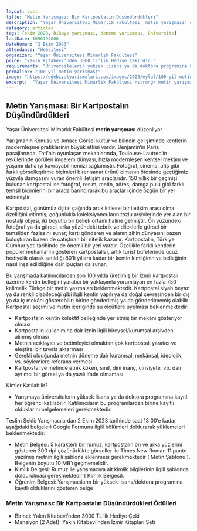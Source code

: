 ```yaml
---
layout: post
title: "Metin Yarışması: Bir Kartpostalın Düşündürdükleri"
description: "Yaşar Üniversitesi Mimarlık Fakültesi 'metin yarışması' düzenliyor."
category: articles
tags: [ekim 2023, hikaye yarışması, deneme yarışması, üniversite]
lastDate: 1696194000
dateHuman: "2 Ekim 2023"
attendance: "Websitesi"
organizer: "Yaşar Üniversitesi Mimarlık Fakültesi"
price: "Yakın Kitabevi’nden 3000 TL’lik Hediye Çeki'dir."
requirements: "Üniversitelerin yüksek lisans ya da doktora programına kayıtlı her öğrenci katılabilir."
permalink: "100-yil-metin-yarismasi"
image: "https://edebiyatyarismalari.com/images/2023/eylul/100-yil-metin-yarismasi.jpg"
excerpt:  "Yaşar Üniversitesi Mimarlık Fakültesi <strong> metin yarışması </strong> düzenliyor."
---
```


## Metin Yarışması: Bir Kartpostalın Düşündürdükleri
Yaşar Üniversitesi Mimarlık Fakültesi **metin yarışması** düzenliyor.  

Yarışmanın Konusu ve Amacı:
Görsel kültür ve bilincin gelişiminde kentlerin modernleşme pratiklerinin büyük etkisi vardır. Benjamin’in Paris pasajlarında, Tati’nin oyunlaşan mekanlarında, Toulouse-Lautrec’in revülerinde görülen imgelem dünyası, hızla modernleşen kentsel mekânı ve yaşamı daha iyi kavrayabilmemizi sağlamıştır. Fotoğraf, sinema, afiş gibi farklı görselleştirme biçimleri birer sanat ürünü olmanın ötesinde geçtiğimiz yüzyıla damgasını vuran önemli iletişim araçlarıdır. 150 yıllık bir geçmişi bulunan kartpostal ise fotoğraf, resim, metin, adres, damga pulu gibi farklı temsil biçimlerini bir arada barındırarak bu araçlar içinde özgün bir yer edinmiştir.

Kartpostal, günümüz dijital çağında artık kitlesel bir iletişim aracı olma özelliğini yitirmiş; çoğunlukla koleksiyoncuların tozlu arşivlerinde yer alan bir nostalji objesi, iki boyutlu bir bellek ortamı haline gelmiştir. Ön yüzündeki fotoğraf ya da görsel, arka yüzündeki tebrik ve dileklerle görsel bir temsilden fazlasını sunar; kartı gönderen ve alanın zihin dünyasını bazen buluşturan bazen de çatıştıran bir nitelik kazanır. Kartpostalın, Türkiye Cumhuriyeti tarihinde de önemli bir yeri vardır. Özellikle farklı kentlerin popüler mekanlarını gösteren kartpostallar, artık turist büfelerinde ucuz hediyelik olarak satıldığı 80’li yıllara kadar bir kentin kimliğinin ve belleğinin nasıl inşa edildiğine dair ipuçları da sunar.

Bu yarışmada katılımcılardan son 100 yılda üretilmiş bir İzmir kartpostalı üzerine kentin belleğini yaratıcı bir yaklaşımla yorumlayan en fazla 750 kelimelik Türkçe bir metin yazmaları beklenmektedir. Kartpostal siyah beyaz ya da renkli olabileceği gibi ilgili kentin yapılı ya da doğal çevresinden bir dış ya da iç mekânı gösterebilir; birine gönderilmiş ya da gönderilmemiş olabilir. Kartpostal seçimi ve metin içeriğinde şu ölçütlere uyulması beklenmektedir:
- Kartpostalın kentin kolektif belleğinde yer etmiş bir mekânı gösteriyor olması
- Kartpostalın kullanımına dair iznin ilgili bireysel/kurumsal arşivden alınmış olması
- Metnin açıklayıcı ve betimleyici olmaktan çok kartpostalı yaratıcı ve eleştirel bir tavırla aktarması
- Gerekli olduğunda metnin döneme dair kuramsal, mekânsal, ideolojik, vs. söylemlere referans vermesi
- Kartpostal ve metinde etnik köken, sınıf, dini inanç, cinsiyete, vb. dair ayrımcı bir görsel ya da yazılı ifade olmaması


Kimler Katılabilir?
- Yarışmaya üniversitelerin yüksek lisans ya da doktora programına kayıtlı her öğrenci katılabilir. Katılımcıların bu programlardan birine kayıtlı olduklarını belgelemeleri gerekmektedir.


Teslim Şekli:
Yarışmacılardan 2 Ekim 2023 tarihinde saat 18:00’e kadar aşağıdaki belgeleri Google Formuna ilgili bölümleri doldurarak yüklemeleri beklenmektedir:
- Metin Belgesi: 5 karakterli bir rumuz, kartpostalın ön ve arka yüzlerini gösteren 300 dpi çözünürlükte görseller ile Times New Roman 11 punto yazılmış metnin ilgili şablona eklenmesi gerekmektedir ( Metin Şablonu ). Belgenin boyutu 10 MB’ı geçmemelidir.
- Kimlik Belgesi: Rumuz ile yarışmacıya ait kimlik bilgilerinin ilgili şablonda doldurulması gerekmektedir ( Kimlik Belgesi).
- Öğrenim Belgesi: Yarışmacıların bir yüksek lisans/doktora programına kayıtlı olduklarını gösteren belge


### Metin Yarışması: Bir Kartpostalın Düşündürdükleri Ödülleri
- Birinci: Yakın Kitabevi’nden 3000 TL’lik Hediye Çeki
- Mansiyon (2 Adet): Yakın Kitabevi’nden İzmir Kitapları Seti